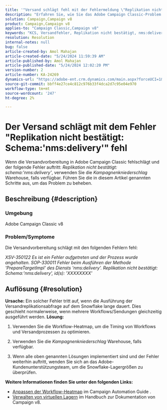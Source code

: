 ```yaml
---
title: '"Versand schlägt fehl mit der Fehlermeldung \"Replikation nicht bestätigt: Schema:''nms:delivery''\"'
description: "Erfahren Sie, wie Sie das Adobe Campaign Classic-Problem beheben können, bei dem der Versand mit dem Fehler \"Replikation nicht bestätigt: Schema:'nms:delivery'\" fehlschlägt."
solution: Campaign,Campaign v8
product: Campaign,Campaign v8
applies-to: "Campaign Classic,Campaign v8"
keywords: "KCS, Versandfehler, Replikation nicht bestätigt, nms:delivery error, Error, Adobe Campaign Classic, ACC v8"
resolution: Resolution
internal-notes: null
bug: false
article-created-by: Amol Mahajan
article-created-date: "5/24/2024 11:59:39 AM"
article-published-by: Amol Mahajan
article-published-date: "5/24/2024 12:02:20 PM"
version-number: 2
article-number: KA-24269
dynamics-url: "https://adobe-ent.crm.dynamics.com/main.aspx?forceUCI=1&pagetype=entityrecord&etn=knowledgearticle&id=e13b4a17-c519-ef11-9f89-000d3a37816b"
source-git-commit: bbff4e27ce4c812c976b33f4dca2d7c95e04e970
workflow-type: tm+mt
source-wordcount: '247'
ht-degree: 2%

---
```


# Der Versand schlägt mit dem Fehler &quot;Replikation nicht bestätigt: Schema:&#39;nms:delivery&#39;&quot; fehl


Wenn die Versandvorbereitung in Adobe Campaign Classic fehlschlägt und der folgende Fehler auftritt: *Replikation nicht bestätigt: schema:&#39;nms:delivery&#39;*, verwenden Sie die *Kampagnenkniederschlag* Warehouse, falls verfügbar. Führen Sie die in diesem Artikel genannten Schritte aus, um das Problem zu beheben.

## Beschreibung {#description}


### <b>Umgebung</b>

Adobe Campaign Classic v8



### <b>Problem/Symptome</b>

Die Versandvorbereitung schlägt mit den folgenden Fehlern fehl:

*XSV-350122 Es ist ein Fehler aufgetreten und der Prozess wurde angehalten.*
*SOP-330011 Fehler beim Ausführen der Methode &#39;PrepareTargetImpl&#39; des Diensts &#39;nms:delivery&#39;.*
*Replikation nicht bestätigt: Schema:&#39;nms:delivery&#39;, id(s): &#39;XXXXXXXX&#39;*


## Auflösung {#resolution}

<b>Ursache:</b>
Ein solcher Fehler tritt auf, wenn die Ausführung der Versandreplikationsabfrage auf dem Snowflake lange dauert. Dies geschieht normalerweise, wenn mehrere Workflows/Sendungen gleichzeitig ausgeführt werden.
<b>Lösung:</b>
1. Verwenden Sie die Workflow-Heatmap, um die Timing von Workflows und Versandprozessen zu optimieren.


2. Verwenden Sie die *Kampagnenkniederschlag* Warehouse, falls verfügbar.


3. Wenn alle oben genannten Lösungen implementiert sind und der Fehler weiterhin auftritt, wenden Sie sich an das Adobe-Kundenunterstützungsteam, um die Snowflake-Lagergrößen zu überprüfen.


<b>Weitere Informationen finden Sie unter den folgenden Links:</b>

- [Anpassen der Workflow-Heatmap](https://experienceleague.adobe.com/en/docs/campaign/automation/workflows/monitoring-workflows/heatmap#using-the-heatmap) im Campaign Automation Guide .
- [Verwalten von virtuellen Lagern](https://experienceleague.adobe.com/en/docs/campaign/campaign-v8/data/workflows#warehouse) im Handbuch zur Dokumentation von Campaign v8.


